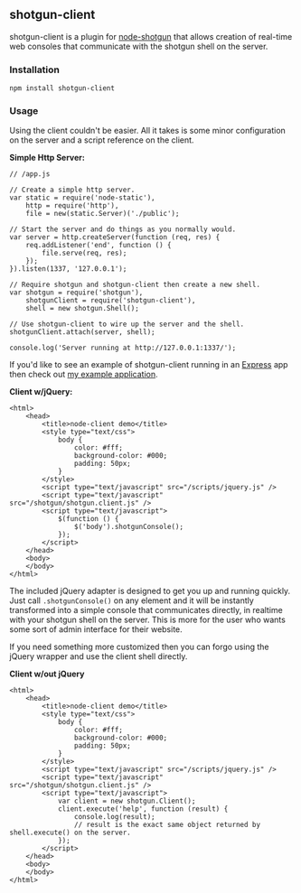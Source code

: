 ## shotgun-client

shotgun-client is a plugin for [node-shotgun](https://github.com/Chevex/node-shotgun) that allows creation of real-time web consoles that communicate with the shotgun shell on the server.

### Installation

    npm install shotgun-client
    
### Usage

Using the client couldn't be easier. All it takes is some minor configuration on the server and a script reference on the client.

**Simple Http Server:**

    // /app.js
    
    // Create a simple http server.
    var static = require('node-static'),
        http = require('http'),
        file = new(static.Server)('./public');
    
    // Start the server and do things as you normally would.
    var server = http.createServer(function (req, res) {
        req.addListener('end', function () {
            file.serve(req, res);
        });
    }).listen(1337, '127.0.0.1');
    
    // Require shotgun and shotgun-client then create a new shell.
    var shotgun = require('shotgun'),
        shotgunClient = require('shotgun-client'),
        shell = new shotgun.Shell();
    
    // Use shotgun-client to wire up the server and the shell.
    shotgunClient.attach(server, shell);
    
    console.log('Server running at http://127.0.0.1:1337/');
    
If you'd like to see an example of shotgun-client running in an [Express](http://expressjs.com/) app then check out [my example application](https://github.com/Chevex/shotgun-client-example).
    
**Client w/jQuery:**

    <html>
        <head>
            <title>node-client demo</title>
            <style type="text/css">
                body {
                    color: #fff;
                    background-color: #000;
                    padding: 50px;
                }
            </style>
            <script type="text/javascript" src="/scripts/jquery.js" />
            <script type="text/javascript" src="/shotgun/shotgun.client.js" />
            <script type="text/javascript">
                $(function () {
                    $('body').shotgunConsole();
                });
            </script>
        </head>
        <body>
        </body>
    </html>

The included jQuery adapter is designed to get you up and running quickly. Just call `.shotgunConsole()` on any element and it will be instantly transformed into a simple console that communicates directly, in realtime with your shotgun shell on the server. This is more for the user who wants some sort of admin interface for their website.

If you need something more customized then you can forgo using the jQuery wrapper and use the client shell directly.

**Client w/out jQuery**

    <html>
        <head>
            <title>node-client demo</title>
            <style type="text/css">
                body {
                    color: #fff;
                    background-color: #000;
                    padding: 50px;
                }
            </style>
            <script type="text/javascript" src="/scripts/jquery.js" />
            <script type="text/javascript" src="/shotgun/shotgun.client.js" />
            <script type="text/javascript">
                var client = new shotgun.Client();
                client.execute('help', function (result) {
                    console.log(result);
                    // result is the exact same object returned by shell.execute() on the server.
                });
            </script>
        </head>
        <body>
        </body>
    </html>
